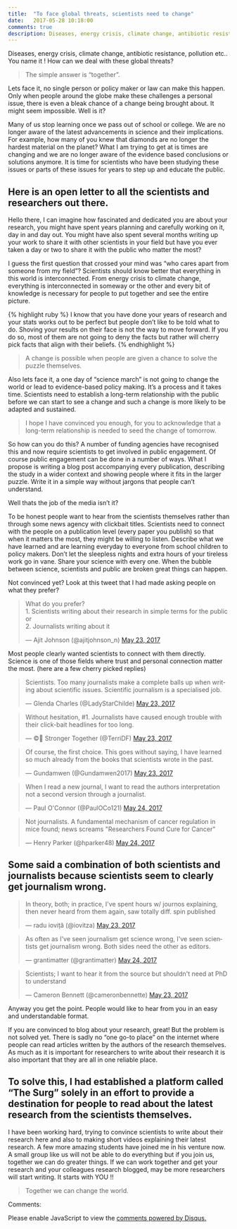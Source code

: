 ```yaml
---
title:  "To face global threats, scientists need to change"
date:   2017-05-28 10:18:00
comments: true
description: Diseases, energy crisis, climate change, antibiotic resistance, pollution etc.. You name it ! How can we deal with these global threats?
---
```


Diseases, energy crisis, climate change, antibiotic resistance, pollution etc.. You name it ! How can we deal with these global threats?

> The simple answer is “together”.

Lets face it, no single person or policy maker or law can make this happen. Only when people around the globe make these challenges a personal issue, there is even a bleak chance of a change being brought about. It might seem impossible. Well is it?

Many of us stop learning once we pass out of school or college. We are no longer aware of the latest advancements in science and their implications. For example, how many of you knew that diamonds are no longer the hardest material on the planet? What I am trying to get at is times are changing and we are no longer aware of the evidence based conclusions or solutions anymore. It is time for scientists who have been studying these issues or parts of these issues for years to step up and educate the public.

## **Here is an open letter to all the scientists and researchers out there.**

Hello there, I can imagine how fascinated and dedicated you are about your research, you might have spent years planning and carefully working on it, day in and day out. You might have also spent several months writing up your work to share it with other scientists in your field but have you ever taken a day or two to share it with the public who matter the most?

I guess the first question that crossed your mind was “who cares apart from someone from my field”? Scientists should know better that everything in this world is interconnected. From energy crisis to climate change, everything is interconnected in someway or the other and every bit of knowledge is necessary for people to put together and see the entire picture.

{% highlight ruby %}
I know that you have done your years of research and your stats works out to be perfect but people don’t like to be told what to do. Shoving your results on their face is not the way to move forward. If you do so, most of them are not going to deny the facts but rather will cherry pick facts that align with their beliefs.
{% endhighlight %}

> A change is possible when people are given a chance to solve the puzzle themselves.

Also lets face it, a one day of “science march” is not going to change the world or lead to evidence-based policy making. It’s a process and it takes time. Scientists need to establish a long-term relationship with the public before we can start to see a change and such a change is more likely to be adapted and sustained.

> I hope I have convinced you enough, for you to acknowledge that a long-term relationship is needed to seed the change of tomorrow.

So how can you do this? A number of funding agencies have recognised this and now require scientists to get involved in public engagement. Of course public engagement can be done in a number of ways. What I propose is writing a blog post accompanying every publication, describing the study in a wider context and showing people where it fits in the larger puzzle. Write it in a simple way without jargons that people can’t understand.

Well thats the job of the media isn’t it?

To be honest people want to hear from the scientists themselves rather than through some news agency with clickbait titles. Scientists need to connect with the people on a publication level (every paper you publish) so that when it matters the most, they might be willing to listen. Describe what we have learned and are learning everyday to everyone from school children to policy makers. Don’t let the sleepless nights and extra hours of your tireless work go in vane. Share your science with every one. When the bubble between science, scientists and public are broken great things can happen.

Not convinced yet? Look at this tweet that I had made asking people on what they prefer?

<blockquote class="twitter-tweet"><p lang="en" dir="ltr">What do you prefer?<br>1. Scientists writing about their research in simple terms for the public or<br>2. Journalists writing about it</p>&mdash; Ajit Johnson (@ajitjohnson_n) <a href="https://twitter.com/ajitjohnson_n/status/867051353130119169?ref_src=twsrc%5Etfw">May 23, 2017</a></blockquote> <script async src="https://platform.twitter.com/widgets.js" charset="utf-8"></script>

Most people clearly wanted scientists to connect with them directly. Science is one of those fields where trust and personal connection matter the most. (here are a few cherry picked replies)

<blockquote class="twitter-tweet"><p lang="en" dir="ltr">Scientists. Too many journalists make a complete balls up when writing about scientific issues. Scientific journalism is a specialised job.</p>&mdash; Glenda Charles (@LadyStarChilde) <a href="https://twitter.com/LadyStarChilde/status/867058876994076672?ref_src=twsrc%5Etfw">May 23, 2017</a></blockquote> <script async src="https://platform.twitter.com/widgets.js" charset="utf-8"></script>

<blockquote class="twitter-tweet"><p lang="en" dir="ltr">Without hesitation, #1. Journalists have caused enough trouble with their click-bait headlines for too long.</p>&mdash; ©️🌊 Stronger Together (@TerriDF) <a href="https://twitter.com/TerriDF/status/867061189699915778?ref_src=twsrc%5Etfw">May 23, 2017</a></blockquote> <script async src="https://platform.twitter.com/widgets.js" charset="utf-8"></script>

<blockquote class="twitter-tweet"><p lang="en" dir="ltr">Of course, the first choice. This goes without saying, I have learned so much already from the books that scientists wrote in the past.</p>&mdash; Gundamwen (@Gundamwen2017) <a href="https://twitter.com/Gundamwen2017/status/867064980838825985?ref_src=twsrc%5Etfw">May 23, 2017</a></blockquote> <script async src="https://platform.twitter.com/widgets.js" charset="utf-8"></script>

<blockquote class="twitter-tweet"><p lang="en" dir="ltr">When I read a new journal, I want to read the authors interpretation not a second version through a journalist.</p>&mdash; Paul O&#39;Connor (@PaulOCo121) <a href="https://twitter.com/PaulOCo121/status/867335930327203840?ref_src=twsrc%5Etfw">May 24, 2017</a></blockquote> <script async src="https://platform.twitter.com/widgets.js" charset="utf-8"></script>

<blockquote class="twitter-tweet"><p lang="en" dir="ltr">Not journalists. A fundamental mechanism of cancer regulation in mice found; news screams &quot;Researchers Found Cure for Cancer&quot;</p>&mdash; Henry Parker (@hparker48) <a href="https://twitter.com/hparker48/status/867360426899587072?ref_src=twsrc%5Etfw">May 24, 2017</a></blockquote> <script async src="https://platform.twitter.com/widgets.js" charset="utf-8"></script>


## **Some said a combination of both scientists and journalists because scientists seem to clearly get journalism wrong.**


<blockquote class="twitter-tweet"><p lang="en" dir="ltr">In theory, both; in practice, I&#39;ve spent hours w/ journos explaining, then never heard from them again, saw totally diff. spin published</p>&mdash; radu ioviță (@iovitza) <a href="https://twitter.com/iovitza/status/867056795789000704?ref_src=twsrc%5Etfw">May 23, 2017</a></blockquote> <script async src="https://platform.twitter.com/widgets.js" charset="utf-8"></script>

<blockquote class="twitter-tweet"><p lang="en" dir="ltr">As often as I&#39;ve seen journalism get science wrong, I&#39;ve seen scientists get journalism wrong. Both sides need the other as editors.</p>&mdash; grantimatter (@grantimatter) <a href="https://twitter.com/grantimatter/status/867352384967774208?ref_src=twsrc%5Etfw">May 24, 2017</a></blockquote> <script async src="https://platform.twitter.com/widgets.js" charset="utf-8"></script>

<blockquote class="twitter-tweet"><p lang="en" dir="ltr">Scientists; I want to hear it from the source but shouldn&#39;t need at PhD to understand</p>&mdash; Cameron Bennett (@cameronbennette) <a href="https://twitter.com/cameronbennette/status/867097657533181952?ref_src=twsrc%5Etfw">May 23, 2017</a></blockquote> <script async src="https://platform.twitter.com/widgets.js" charset="utf-8"></script>

Anyway you get the point. People would like to hear from you in an easy and understandable format.

If you are convinced to blog about your research, great! But the problem is not solved yet. There is sadly no “one go-to place” on the internet where people can read articles written by the authors of the research themselves. As much as it is important for researchers to write about their research it is also important that they are all in one reliable place.

## **To solve this, I had established a platform called “The Surg” solely in an effort to provide a destination for people to read about the latest research from the scientists themselves.**

I have been working hard, trying to convince scientists to write about their research here and also to making short videos explaining their latest research. A few more amazing students have joined me in his venture now. A small group like us will not be able to do everything but if you join us, together we can do greater things. If we can work together and get your research and your colleagues research blogged, may be more researchers will start writing. It starts with YOU !!

> Together we can change the world.

Comments:

<section class="disqus">
<div id="disqus_thread"></div>
<script>

/**
*  RECOMMENDED CONFIGURATION VARIABLES: EDIT AND UNCOMMENT THE SECTION BELOW TO INSERT DYNAMIC VALUES FROM YOUR PLATFORM OR CMS.
*  LEARN WHY DEFINING THESE VARIABLES IS IMPORTANT: https://disqus.com/admin/universalcode/#configuration-variables*/

var disqus_config = function () {
this.page.url = {{ site.url }}{{ page.url }};  // Replace PAGE_URL with your page's canonical URL variable
this.page.identifier = {{ page.id }}; // Replace PAGE_IDENTIFIER with your page's unique identifier variable
};

(function() { // DON'T EDIT BELOW THIS LINE
var d = document, s = d.createElement('script');
s.src = 'https://ajitjohnson-com.disqus.com/embed.js';
s.setAttribute('data-timestamp', +new Date());
(d.head || d.body).appendChild(s);
})();
</script>
<noscript>Please enable JavaScript to view the <a href="https://disqus.com/?ref_noscript">comments powered by Disqus.</a></noscript>
</section>
